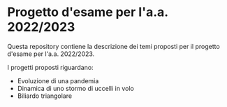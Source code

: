 # Progetto d'esame per l'a.a. 2022/2023

Questa repository contiene la descrizione dei temi proposti per il progetto
d'esame per l'a.a. 2022/2023.

I progetti proposti riguardano:

- Evoluzione di una pandemia
- Dinamica di uno stormo di uccelli in volo
- Biliardo triangolare
